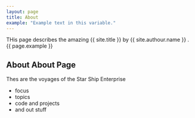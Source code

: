 ```yaml
---
layout: page
title: About
example: "Example text in this variable."
---
```


THis page describes the amazing {{ site.title }} by {{ site.authour.name }} .
{{ page.example }}

## About About Page

Thes are the voyages of the Star Ship Enterprise

- focus
- topics
- code and projects
- and out stuff


